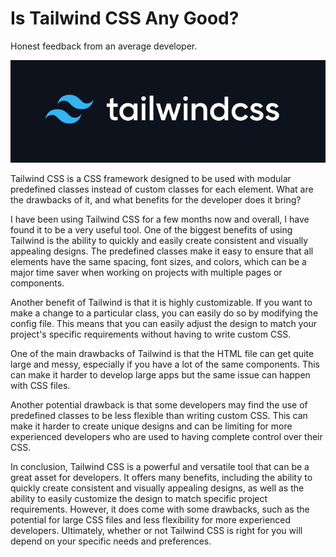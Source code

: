 # Is Tailwind CSS Any Good?

Honest feedback from an average developer.

![tailwindcss](./1_d7_xs5_rnaqc_qt_kzb_nr_aoaya_79_dyf30_bfa_TyOtNn9cCi.png)

Tailwind CSS is a CSS framework designed to be used with modular predefined classes instead of custom classes for each element. What are the drawbacks of it, and what benefits for the developer does it bring?

I have been using Tailwind CSS for a few months now and overall, I have found it to be a very useful tool. One of the biggest benefits of using Tailwind is the ability to quickly and easily create consistent and visually appealing designs. The predefined classes make it easy to ensure that all elements have the same spacing, font sizes, and colors, which can be a major time saver when working on projects with multiple pages or components.

Another benefit of Tailwind is that it is highly customizable. If you want to make a change to a particular class, you can easily do so by modifying the config file. This means that you can easily adjust the design to match your project's specific requirements without having to write custom CSS.

One of the main drawbacks of Tailwind is that the HTML file can get quite large and messy, especially if you have a lot of the same components. This can make it harder to develop large apps but the same issue can happen with CSS files.

Another potential drawback is that some developers may find the use of predefined classes to be less flexible than writing custom CSS. This can make it harder to create unique designs and can be limiting for more experienced developers who are used to having complete control over their CSS.

In conclusion, Tailwind CSS is a powerful and versatile tool that can be a great asset for developers. It offers many benefits, including the ability to quickly create consistent and visually appealing designs, as well as the ability to easily customize the design to match specific project requirements. However, it does come with some drawbacks, such as the potential for large CSS files and less flexibility for more experienced developers. Ultimately, whether or not Tailwind CSS is right for you will depend on your specific needs and preferences.

